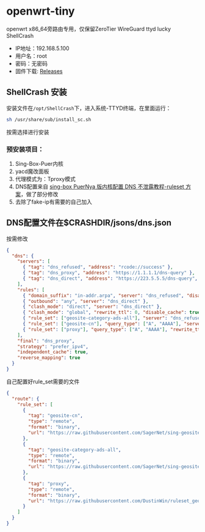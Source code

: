 # openwrt-tiny
openwrt x86_64旁路由专用，仅保留ZeroTier WireGuard ttyd lucky ShellCrash

- IP地址：192.168.5.100
- 用户名：root
- 密码：无密码
- 固件下载: [Releases](https://github.com/cgistar/openwrt-tiny/releases)

## ShellCrash 安装
安装文件在`/opt/ShellCrash`下，进入系统-TTYD终端，在里面运行：
```sh
sh /usr/share/sub/install_sc.sh
```
按需选择进行安装

### 预安装项目：
1. Sing-Box-Puer内核
2. yacd魔改面板
3. 代理模式为：Tproxy模式
4. DNS配置来自 [sing-box PuerNya 版内核配置 DNS 不泄露教程-ruleset 方案](https://github.com/DustinWin/clash_singbox-tutorials/blob/main/%E6%95%99%E7%A8%8B%E5%90%88%E9%9B%86/sing-box/%E8%BF%9B%E9%98%B6%E7%AF%87/sing-box%20PuerNya%20%E7%89%88%E5%86%85%E6%A0%B8%E9%85%8D%E7%BD%AE%20DNS%20%E4%B8%8D%E6%B3%84%E9%9C%B2%E6%95%99%E7%A8%8B-ruleset%20%E6%96%B9%E6%A1%88.md)，做了部分修改
5. 去除了fake-ip有需要的自己加入

## DNS配置文件在$CRASHDIR/jsons/dns.json
按需修改
```json
{
  "dns": {
    "servers": [
      { "tag": "dns_refused", "address": "rcode://success" },
      { "tag": "dns_proxy", "address": "https://1.1.1.1/dns-query" },
      { "tag": "dns_direct", "address": "https://223.5.5.5/dns-query", "detour": "DIRECT" }
    ],
    "rules": [
      { "domain_suffix": "in-addr.arpa", "server": "dns_refused", "disable_cache": true },
      { "outbound": "any", "server": "dns_direct" },
      { "clash_mode": "direct", "server": "dns_direct" },
      { "clash_mode": "global", "rewrite_ttl": 0, "disable_cache": true, "server": "dns_proxy" },
      { "rule_set": ["geosite-category-ads-all"], "server": "dns_refused" },
      { "rule_set": ["geosite-cn"], "query_type": ["A", "AAAA"], "server": "dns_direct" },
      { "rule_set": ["proxy"], "query_type": ["A", "AAAA"], "rewrite_ttl": 0, "disable_cache": true, "server": "dns_proxy" }
    ],
    "final": "dns_proxy",
    "strategy": "prefer_ipv4",
    "independent_cache": true,
    "reverse_mapping": true
  }
}
```

自己配置好rule_set需要的文件
```json
{
  "route": {
    "rule_set": [
      {
        "tag": "geosite-cn",
        "type": "remote",
        "format": "binary",
        "url": "https://raw.githubusercontent.com/SagerNet/sing-geosite/rule-set/geosite-cn.srs"
      },
      {
        "tag": "geosite-category-ads-all",
        "type": "remote",
        "format": "binary",
        "url": "https://raw.githubusercontent.com/SagerNet/sing-geosite/rule-set/geosite-category-ads-all.srs"
      },
      {
        "tag": "proxy",
        "type": "remote",
        "format": "binary",
        "url": "https://raw.githubusercontent.com/DustinWin/ruleset_geodata/sing-box-ruleset/proxy.srs"
      }
    ]
  }
}
```
